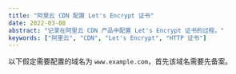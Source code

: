 ```yaml
---
title: "阿里云 CDN 配置 Let's Encrypt 证书"
date: 2022-03-08
abstract: "记录在阿里云 CDN 产品中配置 Let's Encrypt 证书的过程。"
keywords: ["阿里云", "CDN", "Let's Encrypt", "HTTP 证书"]
---
```


以下假定需要配置的域名为 `www.example.com`，首先该域名需要先备案。


